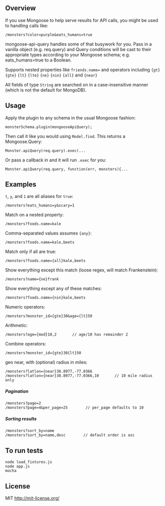 ## Overview
If you use Mongoose to help serve results for API calls, you might be used to handling calls like:

    /monsters?color=purple&eats_humans=true

mongoose-api-query handles some of that busywork for you. Pass in a vanilla object (e.g. req.query) and Query conditions will be cast to their appropriate types according to your Mongoose schema; e.g. eats_humans=true to a Boolean.

Supports nested properties like `friends.name=` and operators including `{gt}` `{gte}` `{lt}` `{lte}` `{ne}` `{nin}` `{all}` and `{near}`

All fields of type `String` are searched on in a case-insensitive manner (which is not the default for MongoDB).

## Usage

Apply the plugin to any schema in the usual Mongoose fashion:

    monsterSchema.plugin(mongooseApiQuery);

Then call it like you would using `Model.find`. This returns a Mongoose.Query:

    Monster.apiQuery(req.query).exec(...

Or pass a callback in and it will run `.exec` for you:

    Monster.apiQuery(req.query, function(err, monsters){...

## Examples

`t`, `y`, and `1` are all aliases for `true`:

    /monsters?eats_humans=y&scary=1

Match on a nested property:

    /monsters?foods.name=kale

Comma-separated values assumes `{any}`:

    /monsters?foods.name=kale,beets

Match only if all are true:

    /monsters?foods.name={all}kale,beets

Show everything except this match (loose regex, will match Frankenstein):

    /monsters?name={ne}frank

Show everything except any of these matches:

    /monsters?foods.name={nin}kale,beets

Numeric operators:

    /monsters?monster_id={gte}30&age={lt}50
    
Arithmetic:

	/monsters?age={mod}10,2       // age/10 has remainder 2

Combine operators:

    /monsters?monster_id={gte}30{lt}50

geo near, with (optional) radius in miles:

    /monsters?latlon={near}38.8977,-77.0366
    /monsters?latlon={near}38.8977,-77.0366,10       // 10 mile radius only
    
##### Pagination

	/monsters?page=2
	/monsters?page=4&per_page=25 		// per_page defaults to 10

##### Sorting results

	/monsters?sort_by=name
	/monsters?sort_by=name,desc        // default order is asc

## To run tests

```shell
node load_fixtures.js
node app.js
mocha
```

## License

MIT http://mit-license.org/
